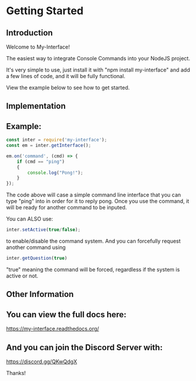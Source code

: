 Getting Started
=========================================

Introduction
-----------------------------------------
Welcome to My-Interface!

The easiest way to integrate Console Commands into your NodeJS project.

It's very simple to use, just install it with "npm install my-interface"
and add a few lines of code, and it will be fully functional.

View the example below to see how to get started.

Implementation
----------------------------------------

## Example:
```js
const inter = require('my-interface');
const em = inter.getInterface();

em.on('command', (cmd) => {
    if (cmd == "ping")
	{
	    console.log("Pong!");
	}
});
```

The code above will case a simple command line interface that you can type "ping" into in order for it to reply pong.
Once you use the command, it will be ready for another command to be inputed.

You can ALSO use:

```js
inter.setActive(true/false);
```

to enable/disable the command system. And you can forcefully request another command using 

```js
inter.getQuestion(true)
```

"true" meaning the command will be forced, regardless if the system is active or not.

Other Information
------------------------------------------

## You can view the full docs here:
https://my-interface.readthedocs.org/

## And you can join the Discord Server with:
https://discord.gg/QKwQdgX

Thanks!
